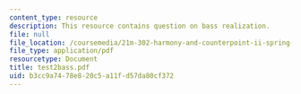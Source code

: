 ```yaml
---
content_type: resource
description: This resource contains question on bass realization.
file: null
file_location: /coursemedia/21m-302-harmony-and-counterpoint-ii-spring-2005/b3cc9a7478e820c5a11fd57da80cf372_test2bass.pdf
file_type: application/pdf
resourcetype: Document
title: test2bass.pdf
uid: b3cc9a74-78e8-20c5-a11f-d57da80cf372
---
```

